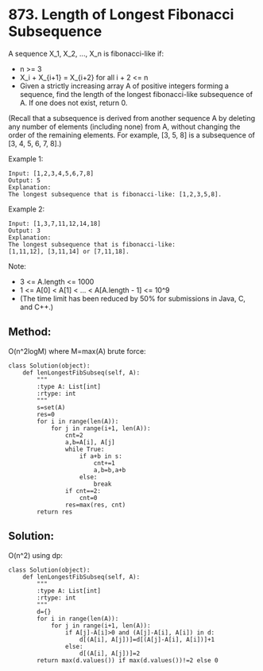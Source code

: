 # 873. Length of Longest Fibonacci Subsequence

A sequence X_1, X_2, ..., X_n is fibonacci-like if:

- n >= 3
- X_i + X_{i+1} = X_{i+2} for all i + 2 <= n
- Given a strictly increasing array A of positive integers forming a sequence, find the length of the longest fibonacci-like subsequence of A.  If one does not exist, return 0.

(Recall that a subsequence is derived from another sequence A by deleting any number of elements (including none) from A, without changing the order of the remaining elements.  For example, [3, 5, 8] is a subsequence of [3, 4, 5, 6, 7, 8].)

 

Example 1:

    Input: [1,2,3,4,5,6,7,8]
    Output: 5
    Explanation:
    The longest subsequence that is fibonacci-like: [1,2,3,5,8].

Example 2:

    Input: [1,3,7,11,12,14,18]
    Output: 3
    Explanation:
    The longest subsequence that is fibonacci-like:
    [1,11,12], [3,11,14] or [7,11,18].
 

Note:

- 3 <= A.length <= 1000
- 1 <= A[0] < A[1] < ... < A[A.length - 1] <= 10^9
- (The time limit has been reduced by 50% for submissions in Java, C, and C++.)

## Method:

O(n^2logM) where M=max(A) brute force:

    class Solution(object):
        def lenLongestFibSubseq(self, A):
            """
            :type A: List[int]
            :rtype: int
            """
            s=set(A)
            res=0
            for i in range(len(A)):
                for j in range(i+1, len(A)):
                    cnt=2
                    a,b=A[i], A[j]
                    while True:
                        if a+b in s:
                            cnt+=1
                            a,b=b,a+b
                        else:
                            break
                    if cnt==2:
                        cnt=0
                    res=max(res, cnt)
            return res

## Solution:

O(n^2) using dp:

    class Solution(object):
        def lenLongestFibSubseq(self, A):
            """
            :type A: List[int]
            :rtype: int
            """
            d={}
            for i in range(len(A)):
                for j in range(i+1, len(A)):
                    if A[j]-A[i]>0 and (A[j]-A[i], A[i]) in d:
                        d[(A[i], A[j])]=d[(A[j]-A[i], A[i])]+1
                    else:
                        d[(A[i], A[j])]=2
            return max(d.values()) if max(d.values())!=2 else 0